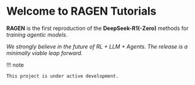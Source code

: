 # Welcome to RAGEN Tutorials

**RAGEN** is the first reproduction of the **DeepSeek-R1(-Zero)** methods for *training agentic models*.

*We strongly believe in the future of RL + LLM + Agents. The release is a minimally viable leap forward.*

!!! note

    This project is under active development.

